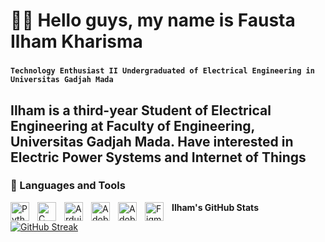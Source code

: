 # 🏄‍♂️ Hello guys, my name is Fausta Ilham Kharisma

###
**`Technology Enthusiast II Undergraduated of Electrical Engineering in Universitas Gadjah Mada`**

Ilham is a third-year Student of Electrical Engineering at Faculty of Engineering, Universitas Gadjah Mada. Have interested in Electric Power Systems and Internet of Things
---

### 🧰 Languages and Tools

<img align="left" alt="Python" width="30px" style="padding-right:10px;" src="https://cdn.jsdelivr.net/gh/devicons/devicon/icons/python/python-original.svg" />
<img align="left" alt="C" width="30px" style="padding-right:10px;" src="https://cdn.jsdelivr.net/gh/devicons/devicon/icons/c/c-original.svg" />
<img align="left" alt="Arduino" width="30px" style="padding-right:10px;" src="https://cdn.jsdelivr.net/gh/devicons/devicon/icons/arduino/arduino-original.svg" />
<img align="left" alt="Adobe Illustrator" width="30px" style="padding-right:10px;" src="https://cdn.jsdelivr.net/gh/devicons/devicon/icons/illustrator/illustrator-plain.svg" />
<img align="left" alt="Adobe Premier Pro" width="30px" style="padding-right:10px;" src="https://cdn.jsdelivr.net/gh/devicons/devicon/icons/premierepro/premierepro-original.svg" />
<img align="left" alt="Figma" width="30px" style="padding-right:10px;" src="https://cdn.jsdelivr.net/gh/devicons/devicon/icons/figma/figma-original.svg" />

<b>Ilham's GitHub Stats</b>

[![GitHub Streak](http://github-readme-streak-stats.herokuapp.com?user=ilhamkarisma&theme=onedark_duo&border_radius=5)](https://git.io/streak-stats)


